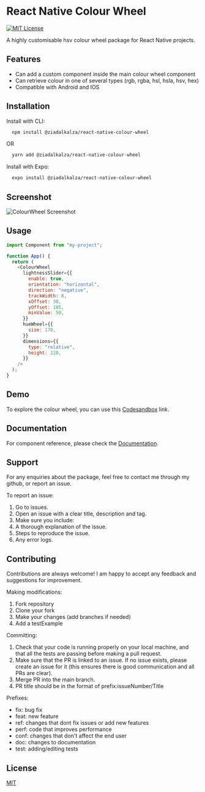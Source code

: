 # React Native Colour Wheel

[![MIT License](https://img.shields.io/badge/License-MIT-green.svg)](https://choosealicense.com/licenses/mit/)

A highly customisable hsv colour wheel package for React Native projects.

## Features

- Can add a custom component inside the main colour wheel component
- Can retrieve colour in one of several types (rgb, rgba, hsl, hsla, hsv, hex)
- Compatible with Android and IOS

## Installation

Install with CLI:

```bash
  npm install @ziadalkalza/react-native-colour-wheel
```

OR

```bash
  yarn add @ziadalkalza/react-native-colour-wheel
```

Install with Expo:

```bash
  expo install @ziadalkalza/react-native-colour-wheel
```

## Screenshot

![ColourWheel Screenshot](https://user-images.githubusercontent.com/84280036/212576643-782f498a-0b71-4a79-831d-5c6315a54fea.jpeg)

## Usage

```javascript
import Component from "my-project";

function App() {
  return (
    <ColourWheel
      lightnessSlider={{
        enable: true,
        orientation: "horizontal",
        direction: "negative",
        trackWidth: 8,
        xOffset: 30,
        yOffset: 185,
        minValue: 50,
      }}
      hueWheel={{
        size: 170,
      }}
      dimensions={{
        type: "relative",
        height: 220,
      }}
    />
  );
}
```

## Demo

To explore the colour wheel, you can use this [Codesandbox]() link.

## Documentation

For component reference, please check the [Documentation](https://github.com/ziadalkalza/react-native-colour-wheel/blob/master/DOCUMENTATION.md).

## Support

For any enquiries about the package, feel free to contact me through my github, or report an issue.

To report an issue:

1. Go to issues.
2. Open an issue with a clear title, description and tag.
3. Make sure you include:
4. A thorough explanation of the issue.
5. Steps to reproduce the issue.
6. Any error logs.

## Contributing

Contributions are always welcome! I am happy to accept any feedback and suggestions for improvement.

Making modifications:

1. Fork repository
2. Clone your fork
3. Make your changes (add branches if needed)
4. Add a testExample

Committing:

1. Check that your code is running properly on your local machine, and that all the tests are passing before making a pull request.
2. Make sure that the PR is linked to an issue. If no issue exists, please create an issue for it (this ensures there is good communication and all PRs are clear).
3. Merge PR into the main branch.
4. PR title should be in the format of prefix:issueNumber/Title

Prefixes:

- fix: bug fix
- feat: new feature
- ref: changes that dont fix issues or add new features
- perf: code that improves performance
- conf: changes that don't affect the end user
- doc: changes to documentation
- test: adding/editing tests

## License

[MIT](https://choosealicense.com/licenses/mit/)
